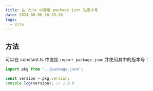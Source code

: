 ```yaml
---
title: 在 Vite 中使用 package.json 的版本号
date: 2024-08-06 16:38:16
tags:
  - Vite
---
```


## 方法

可以在 constant.ts 中直接 `import package.json` 并使用其中的版本号：

```javascript
import pkg from '../package.json';

const version = pkg.version;
console.log(version); // 1.0.0
```
